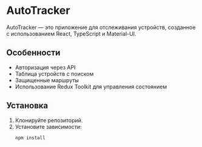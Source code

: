 # AutoTracker

AutoTracker — это приложение для отслеживания устройств, созданное с использованием React, TypeScript и Material-UI.

## Особенности

- Авторизация через API
- Таблица устройств с поиском
- Защищенные маршруты
- Использование Redux Toolkit для управления состоянием

## Установка

1. Клонируйте репозиторий.
2. Установите зависимости:
   ```bash
   npm install
   ```
